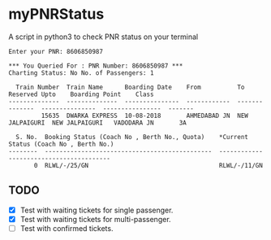 # myPNRStatus
A script in python3 to check PNR status on your terminal

```
Enter your PNR: 8606850987

*** You Queried For : PNR Number: 8606850987 ***
Charting Status: No	No. of Passengers: 1

  Train Number  Train Name      Boarding Date    From          To              Reserved Upto    Boarding Point    Class
--------------  --------------  ---------------  ------------  --------------  ---------------  ----------------  -------
         15635  DWARKA EXPRESS  10-08-2018       AHMEDABAD JN  NEW JALPAIGURI  NEW JALPAIGURI   VADODARA JN       3A

  S. No.  Booking Status (Coach No , Berth No., Quota)    *Current Status (Coach No , Berth No.)
--------  ----------------------------------------------  ----------------------------------------
       0  RLWL/-/25/GN                                    RLWL/-/11/GN
```

## TODO

- [x] Test with waiting tickets for single passenger.
- [x] Test with waiting tickets for multi-passenger.
- [ ] Test with confirmed tickets.
